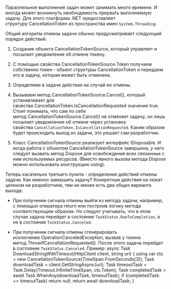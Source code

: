 Параллельное выполнение задач может занимать много времени. И иногда может возникнуть необходимость прервать выполняемую задачу. Для этого платформа .NET предоставляет структуру CancellationToken из пространства имен `System.Threading`.

Общий алгоритм отмены задачи обычно предусматривает следующий порядок действий:

1.  Создание объекта CancellationTokenSource, который управляет и посылает уведомление об отмене токену.
    
2.  С помощью свойства CancellationTokenSource.Token получаем собственно токен - объект структуры CancellationToken и передаем его в задачу, которая может быть отменена.

3.  Определяем в задаче действия на случай ее отмены.
    
4.  Вызываем метод CancellationTokenSource.Cancel(), который устанавливает для свойства CancellationToken.IsCancellationRequested значение true. Стоит понимать, что сам по себе метод CancellationTokenSource.Cancel() не отменяет задачу, он лишь посылает уведомление об отмене через установку свойства `CancellationToken.IsCancellationRequested`. Каким образом будет происходить выход из задачи, это решает сам разработчик.
    
5.  Класс CancellationTokenSource реализует интерфейс IDisposable. И когда работа с объектом CancellationTokenSource завершена, у него следует вызвать метод Dispose для освобождения всех связанных с ним используемых ресурсов. (Вместо явного вызова метода Dispose можно использовать конструкцию using).


Теперь касательно третьего пункта - определения действий отмены задачи. Как именно завершить задачу? Конкретные действия на лежат целиком на разработчике, тем не менее есть два общих варианта выхода:

-   При получении сигнала отмены выйти из метода задачи, например, с помощью оператора return или построив логику метода соответствующим образом. Но следует учитывать, что в этом случае задача перейдет в состояние `TaskStatus.RanToCompletion`, а не в состояние `TaskStatus.Canceled`.
    
-   При получении сигнала отмены сгенерировать исключение OperationCanceledException, вызвав у токена метод ThrowIfCancellationRequested(). После этого задача перейдет в состояние `TaskStatus.Canceled`.
Пример:
async Task DownloadStringWithTimeout(HttpClient client, string uri)
{ using var cts = new  CancellationTokenSource(TimeSpan.FromSeconds(3)); 
 Task downloadTask = client.GetStringAsync(uri); 
 Task timeoutTask = Task.Delay(Timeout.InfiniteTimeSpan, cts.Token); Task completedTask = await Task.WhenAny(downloadTask, timeoutTask); 
 if (completedTask == timeoutTask) return null; 
 return await downloadTask;
}